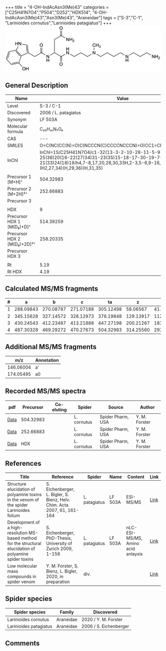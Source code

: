 +++
title = "4-OH-IndAcAsn3(Me)43"
categories = ["C25H41N7O4","P504","D252","HDX514",
"4-OH-IndAcAsn3(Me)43","Asn3(Me)43",
"Araneidae"]
tags = ["S-3","C-1",
"Larinioides cornutus","Larinioides patagiatus"]
+++
![](/img/4-OH-IndAcAsn3(Me)43.png)

## General Description

| Name                        | Value                |
|-----------------------------|----------------------|
| Level                       | S-3 / C-1            |
| Discovered                  | 2006 / L. patagiatus |
| Synonym                     | LF 503A              |
| Molecular formula           | C₂₅H₄₁N₇O₄           |
| CAS                         | ---                  |
| SMILES | O=C(NC(CC(N)=O)C(NCCCN(C)CCCCNCCCN)=O)CC1=CNC2=C1C(O)=CC=C2  |
| InChI  | InChI=1S/C25H41N7O4/c1-32(13-3-2-10-28-11-5-9-26)14-6-12-29-25(36)20(16-22(27)34)31-23(35)15-18-17-30-19-7-4-8-21(33)24(18)19/h4,7-8,17,20,28,30,33H,2-3,5-6,9-16,26H2,1H3,(H2,27,34)(H,29,36)(H,31,35)  |
|                             |                      |
| Precursor 1 [M+H]⁺          | 504.32983            |
| Precursor 2 [M+2H]²⁺        | 252.66883            |
| Precursor 3                 |                      |
|                             |                      |
| HDX                         | 9                    |
| Precursor HDX 1 [M(D₉)+D]⁺   | 514.39259            |
| Precursor HDX 2 [M(D₉)+2D]²⁺ | 258.20335            |
| Precursor HDX 3             |                      |
|                             |                      |
| Rt                          | 5.19                     |
| Rt HDX                      | 4.19                     |

## Calculated MS/MS fragments

| # | a         | b         | c         | ta        | z         | y         | tz        |
|---|-----------|-----------|-----------|-----------|-----------|-----------|-----------|
| 1 | 288.09843 | 270.08787 | 271.07188 | 305.12498 | 58.06567  | 41.03912  | 75.09222  |
| 2 | 345.15628 | 327.14572 | 328.12973 | 376.19848 | 129.13917 | 112.11262 | 160.18137 |
| 3 | 430.24543 | 412.23487 | 413.21888 | 447.27198 | 200.21267 | 183.18612 | 217.23922 |
| 4 | 487.30328 | 469.29272 | 470.27673 | 504.32983 | 314.25560 | 297.22905 | 331.28215 |

## Additional MS/MS fragments

| m/z | Annotation |
|-----|------------|
| 146.06004    | a'   |
| 174.05495    | a0   |

## Recorded MS/MS spectra

| pdf | Precursor | Co-eluting | Spider | Source | Author |
|-----|-----------|------------|--------|--------|--------|
| [Data](/pdf/L-cornutus/504_4-OH-IndAcAsn3(Me)43_Lc.pdf) | 504.32983 |           | L. cornutus | Spider Pharm, USA | Y. M. Forster |
| [Data](/pdf/L-cornutus/504_4-OH-IndAcAsn3(Me)43_Lc_2.pdf) | 252.66883  |           | L. cornutus | Spider Pharm, USA | Y. M. Forster |
| [Data](/pdf/L-cornutus/504_4-OH-IndAcAsn3(Me)43_Lc_HDX.pdf) | HDX |           | L. cornutus | Spider Pharm, USA | Y. M. Forster |

## References

| Title                                                                                                      | Reference                                                                | Spider        | Name    | Content                            | Link                                                                                                                              |
|------------------------------------------------------------------------------------------------------------|--------------------------------------------------------------------------|---------------|---------|------------------------------------|-----------------------------------------------------------------------------------------------------------------------------------|
| Structure elucidation of polyamine toxins in the venom of the spider Larinioides folium                    | S. Eichenberger, L. Bigler, S. Bienz, Helv. Chim. Acta 2007, 61, 161-164 | L. patagiatus | LF 503A | ESI-MS/MS                          | [Link](https://www.ingentaconnect.com/content/scs/chimia/2007/00000061/00000004/art00011%3bjsessionid=6kkkrq27pa4bc.x-ic-live-03) |
| Development of a high-resolution MS-based method for the structural elucidation of polyamine spider toxins | S. Eichenberger, PhD-Thesis, University of Zurich 2009, 1-156            | L. patagiatus | LF 503A | nLC-ESI-MS/MS, Amino acid anlaysis | [Link](https://www.zora.uzh.ch/id/eprint/12787/1/Eichenberger.pdf)                                                                |
| Low molecular mass compounds in spider venom      | Y. M. Forster, S. Bienz, L. Bigler, 2020, in preparation          | div.       |   |   | [Link](unknown) |

## Spider species

| Spider species         | Family    | Discovered             |
|------------------------|-----------|------------------------|
| Larinioides cornutus | Araneidae | 2020 / Y. M. Forster |
| Larinioides patagiatus | Araneidae | 2006 / S. Eichenberger |

## Comments